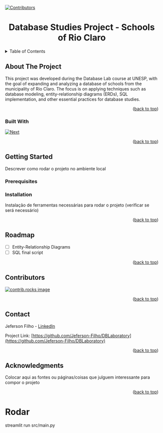 [![Contributors][contributors-shield]][contributors-url]

<div align="center">
  <h1 align="center">Database Studies Project - Schools of Rio Claro</h1>
</div>

<!-- TABLE OF CONTENTS -->
<details>
  <summary>Table of Contents</summary>
  <ol>
    <li>
      <a href="#about-the-project">About The Project</a>
      <ul>
        <li><a href="#built-with">Built With</a></li>
      </ul>
    </li>
    <li>
      <a href="#getting-started">Getting Started</a>
      <ul>
        <li><a href="#prerequisites">Prerequisites</a></li>
        <li><a href="#installation">Installation</a></li>
      </ul>
    </li>
    <li><a href="#roadmap">Roadmap</a></li>
    <li><a href="#contributors">Contributors</a></li>
    <li><a href="#contact">Contact</a></li>
    <li><a href="#acknowledgments">Acknowledgments</a></li>
  </ol>
</details>

<!-- ABOUT THE PROJECT -->

## About The Project

This project was developed during the Database Lab course at UNESP, with the goal of expanding and analyzing a database of schools from the municipality of Rio Claro. The focus is on applying techniques such as database modeling, entity-relationship diagrams (ERDs), SQL implementation, and other essential practices for database studies.

<p align="right">(<a href="#readme-top">back to top</a>)</p>

### Built With

[![Next][mysql]][mysql-url]

<p align="right">(<a href="#readme-top">back to top</a>)</p>

<!-- GETTING STARTED -->

## Getting Started

Descrever como rodar o projeto no ambiente local

### Prerequisites

### Installation

Instalação de ferramentas necessárias para rodar o projeto (verificar se será necessário)

<p align="right">(<a href="#readme-top">back to top</a>)</p>

<!-- ROADMAP -->

## Roadmap

-   [ ] Entity-Relationship Diagrams
-   [ ] SQL final script

<p align="right">(<a href="#readme-top">back to top</a>)</p>

<!-- CONTRIBUTING -->

## Contributors

<a href="https://github.com/Jeferson-Filho/DBLaboratory/graphs/contributors">
  <img src="https://contrib.rocks/image?repo=Jeferson-Filho/DBLaboratory" alt="contrib.rocks image" />
</a>

<p align="right">(<a href="#readme-top">back to top</a>)</p>

<!-- CONTACT -->

## Contact

Jeferson Filho - [LinkedIn](https://www.linkedin.com/in/jdietrichfho/)

Project Link: [https://github.com/Jeferson-Filho/DBLaboratory](https://github.com/Jeferson-Filho/DBLaboratory)

<p align="right">(<a href="#readme-top">back to top</a>)</p>

<!-- ACKNOWLEDGMENTS -->

## Acknowledgments

Colocar aqui as fontes ou páginas/coisas que julguem interessante para compor o projeto

<p align="right">(<a href="#readme-top">back to top</a>)</p>

<!-- MARKDOWN LINKS & IMAGES -->
<!-- https://www.markdownguide.org/basic-syntax/#reference-style-links -->

[contributors-shield]: https://img.shields.io/github/contributors/Jeferson-Filho/DBLaboratory.svg?style=for-the-badge
[contributors-url]: https://github.com/Jeferson-Filho/DBLaboratory/graphs/contributors
[mysql]: https://img.shields.io/badge/MySQL-005C84?style=for-the-badge&logo=mysql&logoColor=white
[mysql-url]: https://dev.mysql.com/doc/

# Rodar

streamlit run src/main.py
